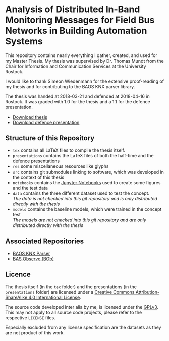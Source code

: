 Analysis of Distributed In-Band Monitoring Messages for Field Bus Networks in Building Automation Systems
=========================================================================================================

This repository contains nearly everything I gather, created, and used for my Master Thesis.
My thesis was supervised by Dr. Thomas Mundt from the Chair for Information and Communication Services at the University Rostock.

I would like to thank Simeon Wiedenmann for the extensive proof-reading of my thesis and for contributing to the BAOS KNX parser library.

The thesis was handed at 2018-03-21 and defended at 2018-04-16 in Rostock. It was graded with 1.0 for the thesis and a 1.1 for the defence presentation.

 * [Download thesis](https://github.com/FreakyBytes/master-thesis/releases/download/handing-in/master-thesis-peters.pdf)
 * [Download defence presentation](https://github.com/FreakyBytes/master-thesis/releases/download/presentation/defence-presentation.pdf)

Structure of this Repository
----------------------------

 * `tex` contains all LaTeX files to compile the thesis itself.
 * `presentations` contains the LaTeX files of both the half-time and the defence presentations
 * `res` some miscellaneous resources like glyphs
 * `src` contains git submodules linking to software, which was developed in the context of this thesis
 * `notebooks` contains the [Jupyter Notebooks](https://jupyter.org/) used to create some figures and the test data
 * `data` contains the three different dataset used to test the concept.  
   *The data is not checked into this git repository and is only distributed directly with the thesis*
 * `models` contains the baseline models, which were trained in the concept test  
   *The models are not checked into this git repository and are only distributed directly with the thesis*
   
Associated Repositories
-----------------------

 * [BAOS KNX Parser](https://github.com/FreakyBytes/BaosKnxParser)
 * [BAS Observe (BOb)](https://github.com/FreakyBytes/bas-observe)
   
Licence
-------

The thesis itself (in the `tex` folder) and the presentations (in the `presentations` folder) are licensed under a [Creative Commons Attribution-ShareAlike 4.0 International License](http://creativecommons.org/licenses/by-sa/4.0/).

The source code developed inter alia by me, is licensed under the [GPLv3](https://www.gnu.org/licenses/gpl-3.0.html).
This may not apply to all source code projects, please refer to the respective `LICENSE` files.

Especially excluded from any license specification are the datasets as they are not product of this work.
